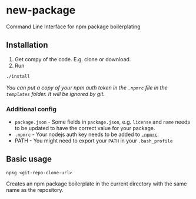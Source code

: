 # new-package

Command Line Interface for npm package boilerplating

## Installation

1. Get compy of the code. E.g. clone or download.
2. Run

```bash
./install
```

_You can put a copy of your npm auth token in the `.npmrc` file in the `templates` folder. It will be ignored by git._

### Additional config

- `package.json` - Some fields in `package.json`, e.g. `license` and `name` needs to be updated to have the correct value for your package.
- `.npmrc` - Your nodejs auth key needs to be added to [`.npmrc`](https://docs.npmjs.com/files/npmrc).
- PATH - You might need to export your `PATH` in your `.bash_profile`

## Basic usage

```
npkg <git-repo-clone-url>
```

Creates an npm package boilerplate in the current directory with the same name as the repository.
